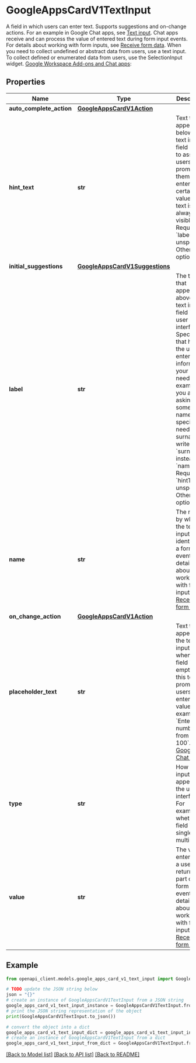 # GoogleAppsCardV1TextInput

A field in which users can enter text. Supports suggestions and on-change actions. For an example in Google Chat apps, see [Text input](https://developers.google.com/chat/ui/widgets/text-input). Chat apps receive and can process the value of entered text during form input events. For details about working with form inputs, see [Receive form data](https://developers.google.com/chat/ui/read-form-data). When you need to collect undefined or abstract data from users, use a text input. To collect defined or enumerated data from users, use the SelectionInput widget. [Google Workspace Add-ons and Chat apps](https://developers.google.com/workspace/extend):

## Properties

Name | Type | Description | Notes
------------ | ------------- | ------------- | -------------
**auto_complete_action** | [**GoogleAppsCardV1Action**](GoogleAppsCardV1Action.md) |  | [optional] 
**hint_text** | **str** | Text that appears below the text input field meant to assist users by prompting them to enter a certain value. This text is always visible. Required if &#x60;label&#x60; is unspecified. Otherwise, optional. | [optional] 
**initial_suggestions** | [**GoogleAppsCardV1Suggestions**](GoogleAppsCardV1Suggestions.md) |  | [optional] 
**label** | **str** | The text that appears above the text input field in the user interface. Specify text that helps the user enter the information your app needs. For example, if you are asking someone&#39;s name, but specifically need their surname, write &#x60;surname&#x60; instead of &#x60;name&#x60;. Required if &#x60;hintText&#x60; is unspecified. Otherwise, optional. | [optional] 
**name** | **str** | The name by which the text input is identified in a form input event. For details about working with form inputs, see [Receive form data](https://developers.google.com/chat/ui/read-form-data). | [optional] 
**on_change_action** | [**GoogleAppsCardV1Action**](GoogleAppsCardV1Action.md) |  | [optional] 
**placeholder_text** | **str** | Text that appears in the text input field when the field is empty. Use this text to prompt users to enter a value. For example, &#x60;Enter a number from 0 to 100&#x60;. [Google Chat apps](https://developers.google.com/chat): | [optional] 
**type** | **str** | How a text input field appears in the user interface. For example, whether the field is single or multi-line. | [optional] 
**value** | **str** | The value entered by a user, returned as part of a form input event. For details about working with form inputs, see [Receive form data](https://developers.google.com/chat/ui/read-form-data). | [optional] 

## Example

```python
from openapi_client.models.google_apps_card_v1_text_input import GoogleAppsCardV1TextInput

# TODO update the JSON string below
json = "{}"
# create an instance of GoogleAppsCardV1TextInput from a JSON string
google_apps_card_v1_text_input_instance = GoogleAppsCardV1TextInput.from_json(json)
# print the JSON string representation of the object
print(GoogleAppsCardV1TextInput.to_json())

# convert the object into a dict
google_apps_card_v1_text_input_dict = google_apps_card_v1_text_input_instance.to_dict()
# create an instance of GoogleAppsCardV1TextInput from a dict
google_apps_card_v1_text_input_from_dict = GoogleAppsCardV1TextInput.from_dict(google_apps_card_v1_text_input_dict)
```
[[Back to Model list]](../README.md#documentation-for-models) [[Back to API list]](../README.md#documentation-for-api-endpoints) [[Back to README]](../README.md)



